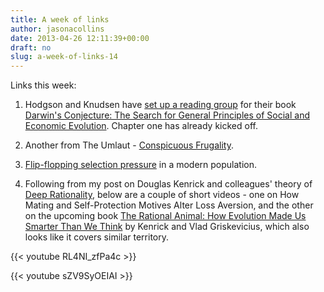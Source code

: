 ```yaml
---
title: A week of links
author: jasonacollins
date: 2013-04-26 12:11:39+00:00
draft: no
slug: a-week-of-links-14
---
```


Links this week:

	
  1. Hodgson and Knudsen have [set up a reading group](http://darwinsconjecture.wordpress.com/about/) for their book [Darwin's Conjecture: The Search for General Principles of Social and Economic Evolution](/darwins-conjecture-generalising-darwinism/). Chapter one has already kicked off.

	
  2. Another from The Umlaut - [Conspicuous Frugality](http://theumlaut.com/2013/04/24/conspicuous-frugality/).

	
  3. [Flip-flopping selection pressure](http://www.the-scientist.com/?articles.view/articleNo/35317/title/Humans-Under-Pressure/) in a modern population.

	
  4. Following from my post on Douglas Kenrick and colleagues' theory of [Deep Rationality](https://jasoncollins.blog/deep-rationality-the-evolutionary-economics-of-decision-making/), below are a couple of short videos - one on How Mating and Self-Protection Motives Alter Loss Aversion, and the other on the upcoming book [The Rational Animal: How Evolution Made Us Smarter Than We Think](/kenrick-and-griskeviciuss-the-rational-animal/) by Kenrick and Vlad Griskevicius, which also looks like it covers similar territory.

{{< youtube RL4NI_zfPa4c >}}

{{< youtube sZV9SyOEIAI >}}